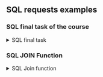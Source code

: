 ## **SQL requests examples**

### SQL final task of the course

<details>
<summary> SQL final task</summary> 

[SQL_final_task.txt](https://github.com/AlexDor001/Portfolio_Alexander/files/13218250/SQL_final_task.txt)

  </details>
  
### SQL JOIN Function

<details>
<summary> SQL Join function</summary> 

[SQL - JOIN function.txt](https://github.com/AlexDor001/Portfolio_Alexander/files/13218290/SQL.-.JOIN.function.txt)

  </details> 
